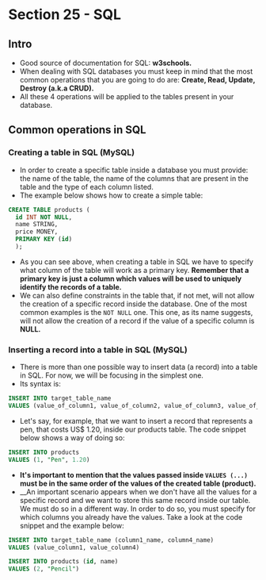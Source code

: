 # Section 25 - SQL

## Intro
* Good source of documentation for SQL: __w3schools.__
* When dealing with SQL databases you must keep in mind that the most common operations that you are going to do are: __Create, Read, Update, Destroy (a.k.a CRUD).__
* All these 4 operations will be applied to the tables present in your database.

## Common operations in SQL
### Creating a table in SQL (MySQL)
* In order to create a specific table inside a database you must provide: the name of the table, the name of the columns that are present in the table and the type of each column listed.
* The example below shows how to create a simple table:
```SQL
CREATE TABLE products (
  id INT NOT NULL, 
  name STRING, 
  price MONEY,
  PRIMARY KEY (id)
  );
```
* As you can see above, when creating a table in SQL we have to specify what column of the table will work as a primary key. __Remember that a primary key is just a column which values will be used to uniquely identify the records of a table.__
* We can also define constraints in the table that, if not met, will not allow the creation of a specific record inside the database. One of the most common examples is the ```NOT NULL``` one. This one, as its name suggests, will not allow the creation of a record if the value of a specific column is __NULL.__

### Inserting a record into a table in SQL (MySQL)
* There is more than one possible way to insert data (a record) into a table in SQL. For now, we will be focusing in the simplest one.
* Its syntax is:
```SQL
INSERT INTO target_table_name
VALUES (value_of_column1, value_of_column2, value_of_column3, value_of_column4, ...)
```
* Let's say, for example, that we want to insert a record that represents a pen, that costs US$ 1.20, inside our products table. The code snippet below shows a way of doing so:
```SQL
INSERT INTO products
VALUES (1, "Pen", 1.20)
```
* __It's important to mention that the values passed inside ```VALUES (...)``` must be in the same order of the values of the created table (product).__
* __An important scenario appears when we don't have all the values for a specific record and we want to store this same record inside our table. We must do so in a different way. In order to do so, you must specify for which columns you already have the values. Take a look at the code snippet and the example below:
```SQL
INSERT INTO target_table_name (column1_name, column4_name)
VALUES (value_column1, value_column4)
```
```SQL
INSERT INTO products (id, name)
VALUES (2, "Pencil")
```
